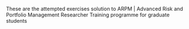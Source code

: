These are the attempted exercises solution to ARPM | Advanced Risk and Portfolio Management Researcher Training programme for graduate students